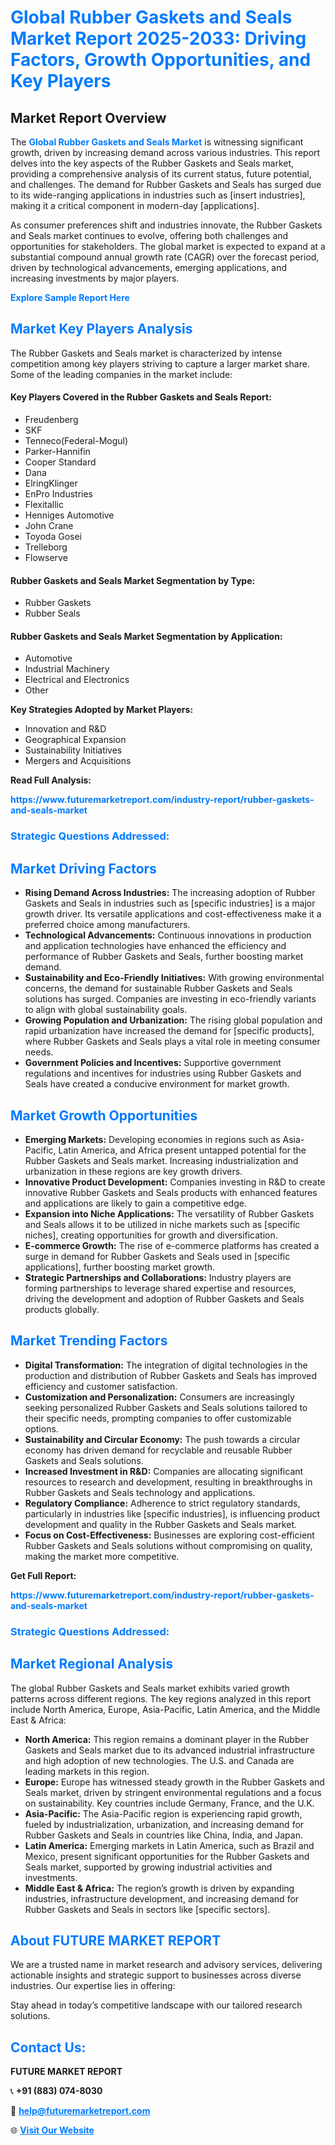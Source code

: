 <h1 style="color: #007BFF;">Global Rubber Gaskets and Seals Market Report 2025-2033: Driving Factors, Growth Opportunities, and Key Players</h1>

<section id="overview">
<h2>Market Report Overview</h2>
<p>The <a href="https://www.futuremarketreport.com/industry-report/rubber-gaskets-and-seals-market" style="color: #007BFF; text-decoration: none;"><strong>Global Rubber Gaskets and Seals Market</strong></a> is witnessing significant growth, driven by increasing demand across various industries. This report delves into the key aspects of the Rubber Gaskets and Seals market, providing a comprehensive analysis of its current status, future potential, and challenges. The demand for Rubber Gaskets and Seals has surged due to its wide-ranging applications in industries such as [insert industries], making it a critical component in modern-day [applications].</p>
<p>As consumer preferences shift and industries innovate, the Rubber Gaskets and Seals market continues to evolve, offering both challenges and opportunities for stakeholders. The global market is expected to expand at a substantial compound annual growth rate (CAGR) over the forecast period, driven by technological advancements, emerging applications, and increasing investments by major players.</p>
</section>

<section id="overview">
<p><a href="https://www.futuremarketreport.com/request-sample/reportId=51658" style="color: #007BFF; text-decoration: none;"><strong>Explore Sample Report Here</strong></a></p>
</section>

<section id="key-players">
<h2 style="color: #007BFF;">Market Key Players Analysis</h2>
<p>The Rubber Gaskets and Seals market is characterized by intense competition among key players striving to capture a larger market share. Some of the leading companies in the market include:</p>
<h4>Key Players Covered in the Rubber Gaskets and Seals Report:</h4>
<ul><li>Freudenberg</li><li>SKF</li><li>Tenneco(Federal-Mogul)</li><li>Parker-Hannifin</li><li>Cooper Standard</li><li>Dana</li><li>ElringKlinger</li><li>EnPro Industries</li><li>Flexitallic</li><li>Henniges Automotive</li><li>John Crane</li><li>Toyoda Gosei</li><li>Trelleborg</li><li>Flowserve</li></ul>
<h4>Rubber Gaskets and Seals Market Segmentation by Type:</h4>
<ul><li>Rubber Gaskets</li><li>Rubber Seals</li></ul>

<h4>Rubber Gaskets and Seals Market Segmentation by Application:</h4>
<ul><li>Automotive</li><li>Industrial Machinery</li><li>Electrical and Electronics</li><li>Other</li></ul>
<p><strong>Key Strategies Adopted by Market Players:</strong></p>
<ul>
<li>Innovation and R&D</li>
<li>Geographical Expansion</li>
<li>Sustainability Initiatives</li>
<li>Mergers and Acquisitions</li>
</ul>
</section>

<section>
<p><strong>Read Full Analysis: </strong></p><a href="https://www.futuremarketreport.com/industry-report/rubber-gaskets-and-seals-market" style="color: #007BFF; text-decoration: none;"><strong>https://www.futuremarketreport.com/industry-report/rubber-gaskets-and-seals-market</strong></a>
<h3 style="color: #007BFF;">Strategic Questions Addressed:</h3>
</section>

<section id="driving-factors">
<h2 style="color: #007BFF;">Market Driving Factors</h2>
<ul>
<li><strong>Rising Demand Across Industries:</strong> The increasing adoption of Rubber Gaskets and Seals in industries such as [specific industries] is a major growth driver. Its versatile applications and cost-effectiveness make it a preferred choice among manufacturers.</li>
<li><strong>Technological Advancements:</strong> Continuous innovations in production and application technologies have enhanced the efficiency and performance of Rubber Gaskets and Seals, further boosting market demand.</li>
<li><strong>Sustainability and Eco-Friendly Initiatives:</strong> With growing environmental concerns, the demand for sustainable Rubber Gaskets and Seals solutions has surged. Companies are investing in eco-friendly variants to align with global sustainability goals.</li>
<li><strong>Growing Population and Urbanization:</strong> The rising global population and rapid urbanization have increased the demand for [specific products], where Rubber Gaskets and Seals plays a vital role in meeting consumer needs.</li>
<li><strong>Government Policies and Incentives:</strong> Supportive government regulations and incentives for industries using Rubber Gaskets and Seals have created a conducive environment for market growth.</li>
</ul>
</section>

<section id="growth-opportunities">
<h2 style="color: #007BFF;">Market Growth Opportunities</h2>
<ul>
<li><strong>Emerging Markets:</strong> Developing economies in regions such as Asia-Pacific, Latin America, and Africa present untapped potential for the Rubber Gaskets and Seals market. Increasing industrialization and urbanization in these regions are key growth drivers.</li>
<li><strong>Innovative Product Development:</strong> Companies investing in R&D to create innovative Rubber Gaskets and Seals products with enhanced features and applications are likely to gain a competitive edge.</li>
<li><strong>Expansion into Niche Applications:</strong> The versatility of Rubber Gaskets and Seals allows it to be utilized in niche markets such as [specific niches], creating opportunities for growth and diversification.</li>
<li><strong>E-commerce Growth:</strong> The rise of e-commerce platforms has created a surge in demand for Rubber Gaskets and Seals used in [specific applications], further boosting market growth.</li>
<li><strong>Strategic Partnerships and Collaborations:</strong> Industry players are forming partnerships to leverage shared expertise and resources, driving the development and adoption of Rubber Gaskets and Seals products globally.</li>
</ul>
</section>

<section id="trending-factors">
<h2 style="color: #007BFF;">Market Trending Factors</h2>
<ul>
<li><strong>Digital Transformation:</strong> The integration of digital technologies in the production and distribution of Rubber Gaskets and Seals has improved efficiency and customer satisfaction.</li>
<li><strong>Customization and Personalization:</strong> Consumers are increasingly seeking personalized Rubber Gaskets and Seals solutions tailored to their specific needs, prompting companies to offer customizable options.</li>
<li><strong>Sustainability and Circular Economy:</strong> The push towards a circular economy has driven demand for recyclable and reusable Rubber Gaskets and Seals solutions.</li>
<li><strong>Increased Investment in R&D:</strong> Companies are allocating significant resources to research and development, resulting in breakthroughs in Rubber Gaskets and Seals technology and applications.</li>
<li><strong>Regulatory Compliance:</strong> Adherence to strict regulatory standards, particularly in industries like [specific industries], is influencing product development and quality in the Rubber Gaskets and Seals market.</li>
<li><strong>Focus on Cost-Effectiveness:</strong> Businesses are exploring cost-efficient Rubber Gaskets and Seals solutions without compromising on quality, making the market more competitive.</li>
</ul>
</section>

<section>
<p><strong>Get Full Report: </strong></p><a href="https://www.futuremarketreport.com/industry-report/rubber-gaskets-and-seals-market" style="color: #007BFF; text-decoration: none;"><strong>https://www.futuremarketreport.com/industry-report/rubber-gaskets-and-seals-market</strong></a>
<h3 style="color: #007BFF;">Strategic Questions Addressed:</h3>
</section>


<section id="regional-analysis">
<h2 style="color: #007BFF;">Market Regional Analysis</h2>
<p>The global Rubber Gaskets and Seals market exhibits varied growth patterns across different regions. The key regions analyzed in this report include North America, Europe, Asia-Pacific, Latin America, and the Middle East & Africa:</p>
<ul>
<li><strong>North America:</strong> This region remains a dominant player in the Rubber Gaskets and Seals market due to its advanced industrial infrastructure and high adoption of new technologies. The U.S. and Canada are leading markets in this region.</li>
<li><strong>Europe:</strong> Europe has witnessed steady growth in the Rubber Gaskets and Seals market, driven by stringent environmental regulations and a focus on sustainability. Key countries include Germany, France, and the U.K.</li>
<li><strong>Asia-Pacific:</strong> The Asia-Pacific region is experiencing rapid growth, fueled by industrialization, urbanization, and increasing demand for Rubber Gaskets and Seals in countries like China, India, and Japan.</li>
<li><strong>Latin America:</strong> Emerging markets in Latin America, such as Brazil and Mexico, present significant opportunities for the Rubber Gaskets and Seals market, supported by growing industrial activities and investments.</li>
<li><strong>Middle East & Africa:</strong> The region’s growth is driven by expanding industries, infrastructure development, and increasing demand for Rubber Gaskets and Seals in sectors like [specific sectors].</li>
</ul>
</section>

<footer>
<h2 style="color: #007BFF;">About FUTURE MARKET REPORT</h2>
<p>We are a trusted name in market research and advisory services, delivering actionable insights and strategic support to businesses across diverse industries. Our expertise lies in offering:</p>

<p>Stay ahead in today’s competitive landscape with our tailored research solutions.</p>

<h2 style="color: #007BFF;">Contact Us:</h2>
<p><strong>FUTURE MARKET REPORT</strong></p>
<p>📞 <strong>+91 (883) 074-8030</strong></p>
<p>📧 <strong><a href="mailto:help@futuremarketreport.com" style="color: #007BFF;">help@futuremarketreport.com</a></strong></p>
<p>🌐 <strong><a href="https://www.futuremarketreport.com/" style="color: #007BFF;">Visit Our Website</a></strong></p>
</footer>